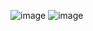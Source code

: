 ![image](https://github.com/user-attachments/assets/4889d311-b897-4ce6-8aae-840df74aa659)
![image](https://github.com/user-attachments/assets/c70e22a1-2b89-461e-89ae-4733bf46278d)


